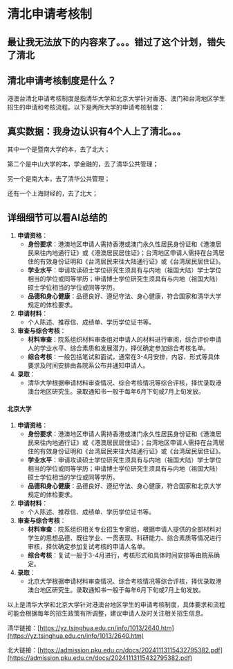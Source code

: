 # 清北申请考核制

## **最让我无法放下的内容来了。。。错过了这个计划，错失了清北**

## **清北申请考核制度是什么？**

港澳台清北申请考核制度是指清华大学和北京大学针对香港、澳门和台湾地区学生招生的申请和考核流程。以下是两所大学的申请考核制度：

## **真实数据：**&#x6211;身边认识有4个人上了清北。。。

其中一个是暨南大学的本，去了北大；

第二个是中山大学的本，学金融的，去了清华公共管理；

另一个是南大本，去了清华公共管理；

还有一个上海财经的，去了北大；

## **详细细节可以看AI总结的**

1. **申请资格**：
   * **身份要求**：港澳地区申请人需持香港或澳门永久性居民身份证和《港澳居民来往内地通行证》或《港澳居民居住证》；台湾地区申请人需持在台湾居住的有效身份证明和《台湾居民来往大陆通行证》或《台湾居民居住证》。
   * **学业水平**：申请攻读硕士学位研究生须具有与内地（祖国大陆）学士学位相当的学位或同等学历；申请博士学位研究生须具有与内地（祖国大陆）硕士学位相当的学位或同等学历。
   * **品德和身心健康**：品德良好、遵纪守法、身心健康，符合国家和清华大学规定的体检要求。
2. **申请材料**：
   * 个人陈述、推荐信、成绩单、学历学位证书等。
3. **审查与综合考核**：
   * **材料审查**：院系组织材料审查组对申请人的材料进行审阅，综合评价申请人的学业水平、综合素质和发展潜力，择优确定参加综合考核名单。
   * **综合考核**：一般包括笔试和面试，通常在3-4月安排，内容、形式等具体要求及时间安排由各院系公布并通知申请人。
4. **录取**：
   * 清华大学根据申请材料审查情况、综合考核情况等综合评核，择优录取港澳台地区研究生。录取通知书一般于每年6月下旬或7月上旬发放。

#### 北京大学

1. **申请资格**：
   * **身份要求**：港澳地区申请人需持香港或澳门永久性居民身份证和《港澳居民来往内地通行证》或《港澳居民居住证》；台湾地区申请人需持在台湾居住的有效身份证明和《台湾居民来往大陆通行证》或《台湾居民居住证》。
   * **学业水平**：申请攻读硕士学位研究生须具有与内地（祖国大陆）学士学位相当的学位或同等学历；申请博士学位研究生须具有与内地（祖国大陆）硕士学位相当的学位或同等学历。
   * **品德和身心健康**：品德良好、遵纪守法、身心健康，符合国家和北京大学规定的体检要求。
2. **申请材料**：
   * 个人陈述、推荐信、成绩单、学历学位证书等。
3. **审查与综合考核**：
   * **材料审查**：院系组织相关专业招生专家组，根据申请人提供的全部材料对学生的思想品德、既往学业、一贯表现、科研能力、综合素质等情况进行审核，择优确定参加复试考核的申请人名单。
   * **综合考核**：复试一般于3-4月进行，考核形式和具体时间安排等由院系确定。
4. **录取**：
   * 北京大学根据申请材料审查情况、综合考核情况等综合评核，择优录取港澳台地区研究生。录取通知书一般于每年6月下旬或7月上旬发放。

以上是清华大学和北京大学针对港澳台地区学生的申请考核制度，具体要求和流程可能会根据每年的招生政策有所调整，建议申请人及时关注相关招生信息。



清华链接：[https://yz.tsinghua.edu.cn/info/1013/2640.htm](https://yz.tsinghua.edu.cn/info/1013/2640.htm)

北大链接：[https://admission.pku.edu.cn/docs/20241113115432795382.pdf](https://admission.pku.edu.cn/docs/20241113115432795382.pdf)
